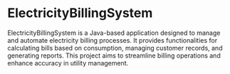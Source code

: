 # ElectricityBillingSystem
ElectricityBillingSystem is a Java-based application designed to manage and automate electricity billing processes. It provides functionalities for calculating bills based on consumption, managing customer records, and generating reports. This project aims to streamline billing operations and enhance accuracy in utility management.
